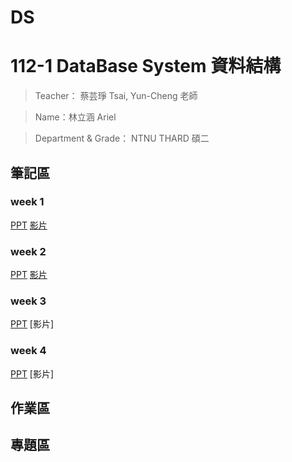 # DS
112-1 DataBase System 資料結構
=============


>Teacher： 蔡芸琤 Tsai, Yun-Cheng 老師

>Name：林立涵 Ariel

>Department & Grade： NTNU THARD 碩二

筆記區
-------------
### week 1
[PPT](https://docs.google.com/presentation/d/1XHngMihySFJdtavwBlt0JdG-9lrJmFY4-YDZOrP1eQU/edit#slide=id.g2ba272f3bd1_1_335)
[影片](https://moodle3.ntnu.edu.tw/mod/url/view.php?id=750777)
### week 2
[PPT](https://moodle3.ntnu.edu.tw/mod/url/view.php?id=756443)
[影片](https://moodle3.ntnu.edu.tw/mod/url/view.php?id=760154)
### week 3
[PPT](https://moodle3.ntnu.edu.tw/mod/url/view.php?id=760217)
[影片]
### week 4
[PPT](https://moodle3.ntnu.edu.tw/mod/url/view.php?id=763821)
[影片]




作業區
-------------
專題區
-------------